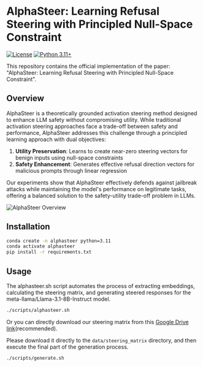 # AlphaSteer: Learning Refusal Steering with Principled Null-Space Constraint

[![License](https://img.shields.io/badge/License-Apache%202.0-blue.svg)](https://opensource.org/licenses/Apache-2.0)
[![Python 3.11+](https://img.shields.io/badge/python-3.11+-blue.svg)](https://www.python.org/downloads/release/python-3110/)

This repository contains the official implementation of the paper: "AlphaSteer: Learning Refusal Steering with Principled Null-Space Constraint".

## Overview
AlphaSteer is a theoretically grounded activation steering method designed to enhance LLM safety without compromising utility. While traditional activation steering approaches face a trade-off between safety and performance, AlphaSteer addresses this challenge through a principled learning approach with dual objectives:

1. **Utility Preservation**: Learns to create near-zero steering vectors for benign inputs using null-space constraints
2. **Safety Enhancement**: Generates effective refusal direction vectors for malicious prompts through linear regression

Our experiments show that AlphaSteer effectively defends against jailbreak attacks while maintaining the model's performance on legitimate tasks, offering a balanced solution to the safety-utility trade-off problem in LLMs.

![AlphaSteer Overview](assets/MainFigure.jpeg)

## Installation

```bash
conda create -n alphasteer python=3.11
conda activate alphasteer
pip install -r requirements.txt
```

## Usage
The alphasteer.sh script automates the process of extracting embeddings, calculating the steering matrix, and generating steered responses for the meta-llama/Llama-3.1-8B-Instruct model. 
```bash
./scripts/alphasteer.sh
```


Or you can directly download our steering matrix from this [Google Drive link](https://drive.google.com/drive/folders/1V97sjrkFeKpBALwXsVXk7uHbet7MqbtG?usp=drive_link)(recommended).

Please download it directly to the `data/steering_matrix` directory, and then execute the final part of the generation process. 

```bash
./scripts/generate.sh
```